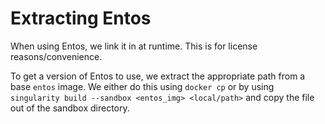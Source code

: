 # Extracting Entos

When using Entos, we link it in at runtime. This is for license reasons/convenience. 

To get a version of Entos to use, we extract the appropriate path from a base `entos` image.
We either do this using `docker cp` or by using `singularity build --sandbox <entos_img> <local/path>` and copy the file out of the sandbox directory.
